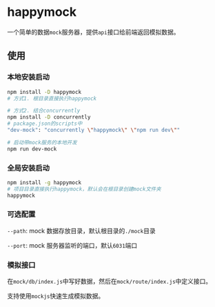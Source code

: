 # happymock

一个简单的数据`mock`服务器，提供`api`接口给前端返回模拟数据。

## 使用

### 本地安装启动

```bash
npm install -D happymock
# 方式1. 根目录直接执行happymock

# 方式2. 结合concurrently
npm install -D concurrently
# package.json的scripts中
"dev-mock": "concurrently \"happymock\" \"npm run dev\""

# 启动带mock服务的本地开发
npm run dev-mock
```

### 全局安装启动

```bash
npm install -g happymock
# 项目目录直接执行happymock，默认会在根目录创建mock文件夹
happymock
```

### 可选配置

`--path`: mock 数据存放目录，默认根目录的`./mock`目录

`--port`: mock 服务器监听的端口，默认`6031`端口

### 模拟接口

在`mock/db/index.js`中写好数据，然后在`mock/route/index.js`中定义接口。

支持使用`mockjs`快速生成模拟数据。
